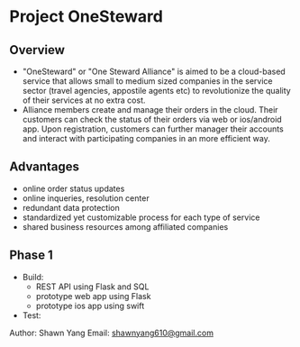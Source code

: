 # Project OneSteward

## Overview 
 - "OneSteward" or "One Steward Alliance" is aimed to be a cloud-based service that allows small to medium sized companies in the service sector (travel agencies, appostile agents etc) to revolutionize the quality of their services at no extra cost.
 - Alliance members create and manage their orders in the cloud. Their customers can check the status of their orders via web or ios/android app. Upon registration, customers can further manager their accounts and interact with participating companies in an more efficient way.

## Advantages
 - online order status updates 
 - online inqueries, resolution center
 - redundant data protection
 - standardized yet customizable process for each type of service
 - shared business resources among affiliated companies
 
## Phase 1
 - Build:
   - REST API using Flask and SQL
   - prototype web app using Flask
   - prototype ios app using swift
 - Test:




Author: Shawn Yang
Email: shawnyang610@gmail.com
